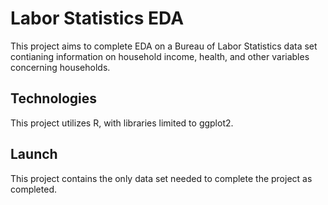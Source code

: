 # Labor Statistics EDA

This project aims to complete EDA on a Bureau of Labor Statistics data set contianing information on household income, health, and other variables concerning households.

## Technologies

This project utilizes R, with libraries limited to ggplot2.

## Launch

This project contains the only data set needed to complete the project as completed.
